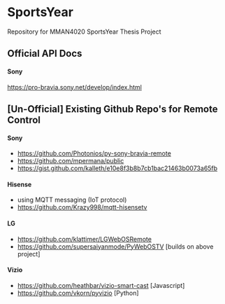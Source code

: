 # SportsYear
Repository for MMAN4020 SportsYear Thesis Project

## Official API Docs
#### Sony
https://pro-bravia.sony.net/develop/index.html

## [Un-Official] Existing Github Repo's for Remote Control
#### Sony
- https://github.com/Photonios/py-sony-bravia-remote
- https://github.com/mpermana/public
- https://gist.github.com/kalleth/e10e8f3b8b7cb1bac21463b0073a65fb
#### Hisense
- using MQTT messaging (IoT protocol)
- https://github.com/Krazy998/mqtt-hisensetv
#### LG
- https://github.com/klattimer/LGWebOSRemote
- https://github.com/supersaiyanmode/PyWebOSTV [builds on above project]
#### Vizio
- https://github.com/heathbar/vizio-smart-cast [Javascript]
- https://github.com/vkorn/pyvizio [Python]
